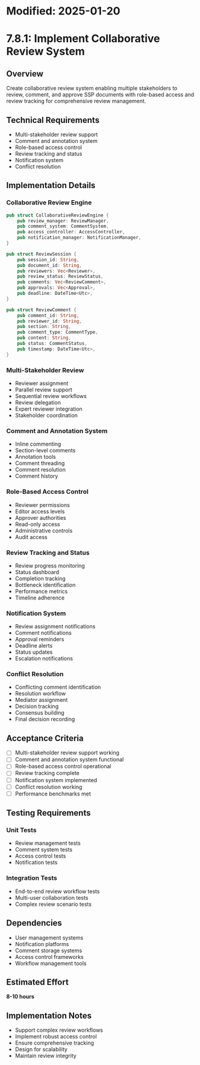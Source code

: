 # Modified: 2025-01-20

# 7.8.1: Implement Collaborative Review System

## Overview
Create collaborative review system enabling multiple stakeholders to review, comment, and approve SSP documents with role-based access and review tracking for comprehensive review management.

## Technical Requirements
- Multi-stakeholder review support
- Comment and annotation system
- Role-based access control
- Review tracking and status
- Notification system
- Conflict resolution

## Implementation Details

### Collaborative Review Engine
```rust
pub struct CollaborativeReviewEngine {
    pub review_manager: ReviewManager,
    pub comment_system: CommentSystem,
    pub access_controller: AccessController,
    pub notification_manager: NotificationManager,
}

pub struct ReviewSession {
    pub session_id: String,
    pub document_id: String,
    pub reviewers: Vec<Reviewer>,
    pub review_status: ReviewStatus,
    pub comments: Vec<ReviewComment>,
    pub approvals: Vec<Approval>,
    pub deadline: DateTime<Utc>,
}

pub struct ReviewComment {
    pub comment_id: String,
    pub reviewer_id: String,
    pub section: String,
    pub comment_type: CommentType,
    pub content: String,
    pub status: CommentStatus,
    pub timestamp: DateTime<Utc>,
}
```

### Multi-Stakeholder Review
- Reviewer assignment
- Parallel review support
- Sequential review workflows
- Review delegation
- Expert reviewer integration
- Stakeholder coordination

### Comment and Annotation System
- Inline commenting
- Section-level comments
- Annotation tools
- Comment threading
- Comment resolution
- Comment history

### Role-Based Access Control
- Reviewer permissions
- Editor access levels
- Approver authorities
- Read-only access
- Administrative controls
- Audit access

### Review Tracking and Status
- Review progress monitoring
- Status dashboard
- Completion tracking
- Bottleneck identification
- Performance metrics
- Timeline adherence

### Notification System
- Review assignment notifications
- Comment notifications
- Approval reminders
- Deadline alerts
- Status updates
- Escalation notifications

### Conflict Resolution
- Conflicting comment identification
- Resolution workflow
- Mediator assignment
- Decision tracking
- Consensus building
- Final decision recording

## Acceptance Criteria
- [ ] Multi-stakeholder review support working
- [ ] Comment and annotation system functional
- [ ] Role-based access control operational
- [ ] Review tracking complete
- [ ] Notification system implemented
- [ ] Conflict resolution working
- [ ] Performance benchmarks met

## Testing Requirements

### Unit Tests
- Review management tests
- Comment system tests
- Access control tests
- Notification tests

### Integration Tests
- End-to-end review workflow tests
- Multi-user collaboration tests
- Complex review scenario tests

## Dependencies
- User management systems
- Notification platforms
- Comment storage systems
- Access control frameworks
- Workflow management tools

## Estimated Effort
**8-10 hours**

## Implementation Notes
- Support complex review workflows
- Implement robust access control
- Ensure comprehensive tracking
- Design for scalability
- Maintain review integrity
